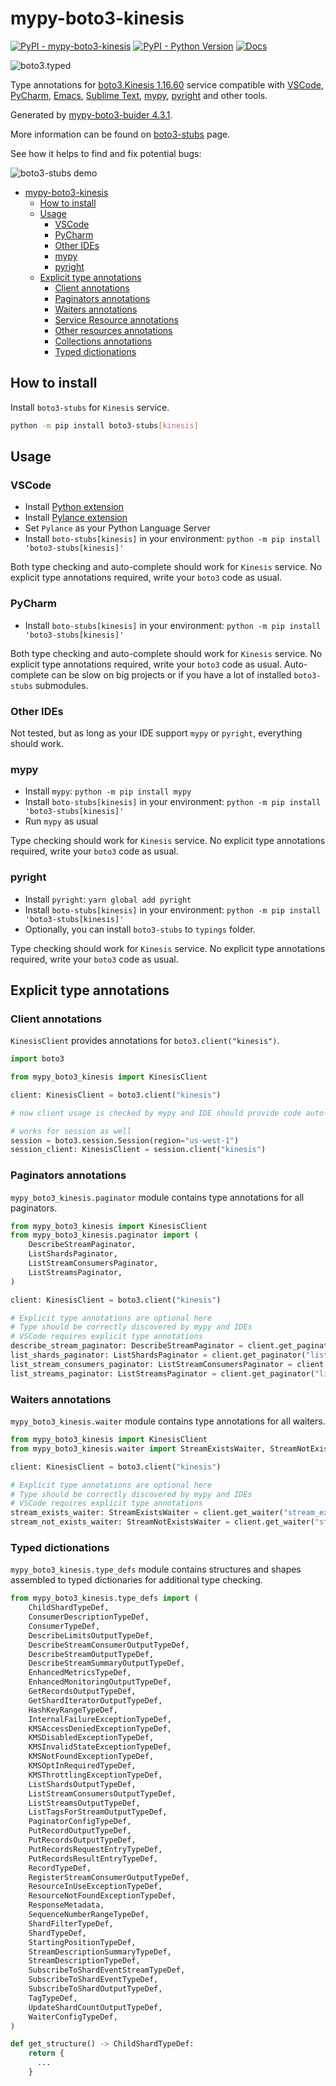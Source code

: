 # mypy-boto3-kinesis

[![PyPI - mypy-boto3-kinesis](https://img.shields.io/pypi/v/mypy-boto3-kinesis.svg?color=blue)](https://pypi.org/project/mypy-boto3-kinesis)
[![PyPI - Python Version](https://img.shields.io/pypi/pyversions/mypy-boto3-kinesis.svg?color=blue)](https://pypi.org/project/mypy-boto3-kinesis)
[![Docs](https://img.shields.io/readthedocs/mypy-boto3-builder.svg?color=blue)](https://mypy-boto3-builder.readthedocs.io/)

![boto3.typed](https://github.com/vemel/mypy_boto3_builder/raw/master/logo.png)

Type annotations for
[boto3.Kinesis 1.16.60](https://boto3.amazonaws.com/v1/documentation/api/1.16.60/reference/services/kinesis.html#Kinesis) service
compatible with
[VSCode](https://code.visualstudio.com/),
[PyCharm](https://www.jetbrains.com/pycharm/),
[Emacs](https://www.gnu.org/software/emacs/),
[Sublime Text](https://www.sublimetext.com/),
[mypy](https://github.com/python/mypy),
[pyright](https://github.com/microsoft/pyright)
and other tools.

Generated by [mypy-boto3-buider 4.3.1](https://github.com/vemel/mypy_boto3_builder).

More information can be found on [boto3-stubs](https://pypi.org/project/boto3-stubs/) page.

See how it helps to find and fix potential bugs:

![boto3-stubs demo](https://github.com/vemel/mypy_boto3_builder/raw/master/demo.gif)

- [mypy-boto3-kinesis](#mypy-boto3-kinesis)
  - [How to install](#how-to-install)
  - [Usage](#usage)
    - [VSCode](#vscode)
    - [PyCharm](#pycharm)
    - [Other IDEs](#other-ides)
    - [mypy](#mypy)
    - [pyright](#pyright)
  - [Explicit type annotations](#explicit-type-annotations)
    - [Client annotations](#client-annotations)
    - [Paginators annotations](#paginators-annotations)
    - [Waiters annotations](#waiters-annotations)
    - [Service Resource annotations](#service-resource-annotations)
    - [Other resources annotations](#other-resources-annotations)
    - [Collections annotations](#collections-annotations)
    - [Typed dictionations](#typed-dictionations)

## How to install

Install `boto3-stubs` for `Kinesis` service.

```bash
python -m pip install boto3-stubs[kinesis]
```

## Usage

### VSCode

- Install [Python extension](https://marketplace.visualstudio.com/items?itemName=ms-python.python)
- Install [Pylance extension](https://marketplace.visualstudio.com/items?itemName=ms-python.vscode-pylance)
- Set `Pylance` as your Python Language Server
- Install `boto-stubs[kinesis]` in your environment: `python -m pip install 'boto3-stubs[kinesis]'`

Both type checking and auto-complete should work for `Kinesis` service.
No explicit type annotations required, write your `boto3` code as usual.

### PyCharm

- Install `boto-stubs[kinesis]` in your environment: `python -m pip install 'boto3-stubs[kinesis]'`

Both type checking and auto-complete should work for `Kinesis` service.
No explicit type annotations required, write your `boto3` code as usual.
Auto-complete can be slow on big projects or if you have a lot of installed `boto3-stubs` submodules.

### Other IDEs

Not tested, but as long as your IDE support `mypy` or `pyright`, everything should work.

### mypy

- Install `mypy`: `python -m pip install mypy`
- Install `boto-stubs[kinesis]` in your environment: `python -m pip install 'boto3-stubs[kinesis]'`
- Run `mypy` as usual

Type checking should work for `Kinesis` service.
No explicit type annotations required, write your `boto3` code as usual.

### pyright

- Install `pyright`: `yarn global add pyright`
- Install `boto-stubs[kinesis]` in your environment: `python -m pip install 'boto3-stubs[kinesis]'`
- Optionally, you can install `boto3-stubs` to `typings` folder.

Type checking should work for `Kinesis` service.
No explicit type annotations required, write your `boto3` code as usual.

## Explicit type annotations

### Client annotations

`KinesisClient` provides annotations for `boto3.client("kinesis")`.

```python
import boto3

from mypy_boto3_kinesis import KinesisClient

client: KinesisClient = boto3.client("kinesis")

# now client usage is checked by mypy and IDE should provide code auto-complete

# works for session as well
session = boto3.session.Session(region="us-west-1")
session_client: KinesisClient = session.client("kinesis")
```

### Paginators annotations

`mypy_boto3_kinesis.paginator` module contains type annotations for all paginators.

```python
from mypy_boto3_kinesis import KinesisClient
from mypy_boto3_kinesis.paginator import (
    DescribeStreamPaginator,
    ListShardsPaginator,
    ListStreamConsumersPaginator,
    ListStreamsPaginator,
)

client: KinesisClient = boto3.client("kinesis")

# Explicit type annotations are optional here
# Type should be correctly discovered by mypy and IDEs
# VSCode requires explicit type annotations
describe_stream_paginator: DescribeStreamPaginator = client.get_paginator("describe_stream")
list_shards_paginator: ListShardsPaginator = client.get_paginator("list_shards")
list_stream_consumers_paginator: ListStreamConsumersPaginator = client.get_paginator("list_stream_consumers")
list_streams_paginator: ListStreamsPaginator = client.get_paginator("list_streams")
```


### Waiters annotations

`mypy_boto3_kinesis.waiter` module contains type annotations for all waiters.

```python
from mypy_boto3_kinesis import KinesisClient
from mypy_boto3_kinesis.waiter import StreamExistsWaiter, StreamNotExistsWaiter

client: KinesisClient = boto3.client("kinesis")

# Explicit type annotations are optional here
# Type should be correctly discovered by mypy and IDEs
# VSCode requires explicit type annotations
stream_exists_waiter: StreamExistsWaiter = client.get_waiter("stream_exists")
stream_not_exists_waiter: StreamNotExistsWaiter = client.get_waiter("stream_not_exists")
```





### Typed dictionations

`mypy_boto3_kinesis.type_defs` module contains structures and shapes assembled
to typed dictionaries for additional type checking.

```python
from mypy_boto3_kinesis.type_defs import (
    ChildShardTypeDef,
    ConsumerDescriptionTypeDef,
    ConsumerTypeDef,
    DescribeLimitsOutputTypeDef,
    DescribeStreamConsumerOutputTypeDef,
    DescribeStreamOutputTypeDef,
    DescribeStreamSummaryOutputTypeDef,
    EnhancedMetricsTypeDef,
    EnhancedMonitoringOutputTypeDef,
    GetRecordsOutputTypeDef,
    GetShardIteratorOutputTypeDef,
    HashKeyRangeTypeDef,
    InternalFailureExceptionTypeDef,
    KMSAccessDeniedExceptionTypeDef,
    KMSDisabledExceptionTypeDef,
    KMSInvalidStateExceptionTypeDef,
    KMSNotFoundExceptionTypeDef,
    KMSOptInRequiredTypeDef,
    KMSThrottlingExceptionTypeDef,
    ListShardsOutputTypeDef,
    ListStreamConsumersOutputTypeDef,
    ListStreamsOutputTypeDef,
    ListTagsForStreamOutputTypeDef,
    PaginatorConfigTypeDef,
    PutRecordOutputTypeDef,
    PutRecordsOutputTypeDef,
    PutRecordsRequestEntryTypeDef,
    PutRecordsResultEntryTypeDef,
    RecordTypeDef,
    RegisterStreamConsumerOutputTypeDef,
    ResourceInUseExceptionTypeDef,
    ResourceNotFoundExceptionTypeDef,
    ResponseMetadata,
    SequenceNumberRangeTypeDef,
    ShardFilterTypeDef,
    ShardTypeDef,
    StartingPositionTypeDef,
    StreamDescriptionSummaryTypeDef,
    StreamDescriptionTypeDef,
    SubscribeToShardEventStreamTypeDef,
    SubscribeToShardEventTypeDef,
    SubscribeToShardOutputTypeDef,
    TagTypeDef,
    UpdateShardCountOutputTypeDef,
    WaiterConfigTypeDef,
)

def get_structure() -> ChildShardTypeDef:
    return {
      ...
    }
```
